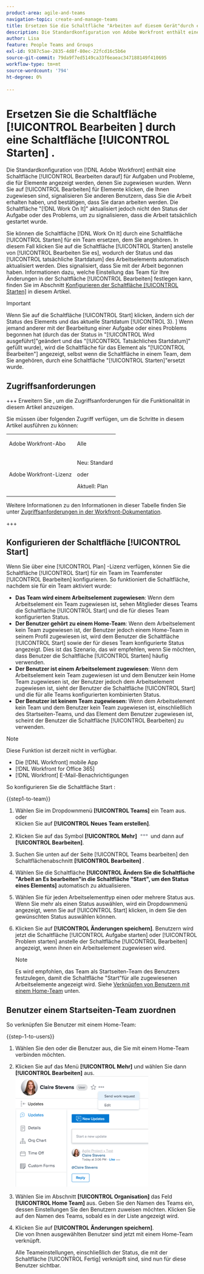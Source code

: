 ```yaml
---
product-area: agile-and-teams
navigation-topic: create-and-manage-teams
title: Ersetzen Sie die Schaltfläche "Arbeiten auf diesem Gerät"durch eine Schaltfläche "Starten".
description: Die Standardkonfiguration von Adobe Workfront enthält eine Schaltfläche "Bearbeiten", die Aufgaben und Probleme enthält, die für Elemente angezeigt werden, denen Sie zugewiesen wurden.
author: Lisa
feature: People Teams and Groups
exl-id: 9387c5ae-2835-4d8f-80ec-22fcd16c5b6e
source-git-commit: 79da9f7ed5149ca33f6eaeac347188149f410695
workflow-type: tm+mt
source-wordcount: '794'
ht-degree: 0%

---
```


# Ersetzen Sie die Schaltfläche [!UICONTROL Bearbeiten ] durch eine Schaltfläche [!UICONTROL Starten] .

Die Standardkonfiguration von [!DNL Adobe Workfront] enthält eine Schaltfläche [!UICONTROL Bearbeiten darauf] für Aufgaben und Probleme, die für Elemente angezeigt werden, denen Sie zugewiesen wurden. Wenn Sie auf [!UICONTROL Bearbeiten] für Elemente klicken, die Ihnen zugewiesen sind, signalisieren Sie anderen Benutzern, dass Sie die Arbeit erhalten haben, und bestätigen, dass Sie daran arbeiten werden. Die Schaltfläche &quot;[!DNL Work On It]&quot; aktualisiert jedoch nicht den Status der Aufgabe oder des Problems, um zu signalisieren, dass die Arbeit tatsächlich gestartet wurde.

Sie können die Schaltfläche [!DNL Work On It] durch eine Schaltfläche [!UICONTROL Starten] für ein Team ersetzen, dem Sie angehören. In diesem Fall klicken Sie auf die Schaltfläche [!UICONTROL Starten] anstelle von [!UICONTROL Bearbeiten Sie es], wodurch der Status und das [!UICONTROL tatsächliche Startdatum] des Arbeitselements automatisch aktualisiert werden. Dies signalisiert, dass Sie mit der Arbeit begonnen haben. Informationen dazu, welche Einstellung das Team für Ihre Änderungen in der Schaltfläche [!UICONTROL Bearbeiten] festlegen kann, finden Sie im Abschnitt [Konfigurieren der Schaltfläche [!UICONTROL Starten]](#configure-the-uicontrol-start-button) in diesem Artikel.

>[!IMPORTANT]
>
>Wenn Sie auf die Schaltfläche [!UICONTROL Start] klicken, ändern sich der Status des Elements und das aktuelle Startdatum [!UICONTROL 3}. ] Wenn jemand anderer mit der Bearbeitung einer Aufgabe oder eines Problems begonnen hat (durch das der Status in &quot;[!UICONTROL Wird ausgeführt]&quot;geändert und das &quot;[!UICONTROL Tatsächliches Startdatum]&quot; gefüllt wurde), wird die Schaltfläche für das Element als &quot;[!UICONTROL Bearbeiten&quot;] angezeigt, selbst wenn die Schaltfläche in einem Team, dem Sie angehören, durch eine Schaltfläche &quot;[!UICONTROL Starten]&quot;ersetzt wurde.

## Zugriffsanforderungen

+++ Erweitern Sie , um die Zugriffsanforderungen für die Funktionalität in diesem Artikel anzuzeigen.

Sie müssen über folgenden Zugriff verfügen, um die Schritte in diesem Artikel ausführen zu können:

<table style="table-layout:auto"> 
 <col> 
 <col> 
 <tbody> 
  <tr data-mc-conditions=""> 
   <td role="rowheader"> <p>Adobe Workfront-Abo</p> </td> 
   <td>Alle</td> 
  </tr> 
  <tr> 
   <td role="rowheader">Adobe Workfront-Lizenz</td> 
   <td>
   <p>Neu: Standard</p>
   <p>oder</p>
   <p>Aktuell: Plan</p></td>
  </tr> 
 </tbody> 
</table>

Weitere Informationen zu den Informationen in dieser Tabelle finden Sie unter [Zugriffsanforderungen in der Workfront-Dokumentation](/help/quicksilver/administration-and-setup/add-users/access-levels-and-object-permissions/access-level-requirements-in-documentation.md).

+++

## Konfigurieren der Schaltfläche [!UICONTROL Start]

Wenn Sie über eine [!UICONTROL Plan] -Lizenz verfügen, können Sie die Schaltfläche [!UICONTROL Start] für ein Team im Teamfenster [!UICONTROL Bearbeiten] konfigurieren. So funktioniert die Schaltfläche, nachdem sie für ein Team aktiviert wurde:

* **Das Team wird einem Arbeitselement zugewiesen**: Wenn dem Arbeitselement ein Team zugewiesen ist, sehen Mitglieder dieses Teams die Schaltfläche [!UICONTROL Start] und die für dieses Team konfigurierten Status.
* **Der Benutzer gehört zu einem Home-Team**: Wenn dem Arbeitselement kein Team zugewiesen ist, der Benutzer jedoch einem Home-Team in seinem Profil zugewiesen ist, wird dem Benutzer die Schaltfläche [!UICONTROL Start] sowie der für dieses Team konfigurierte Status angezeigt. Dies ist das Szenario, das wir empfehlen, wenn Sie möchten, dass Benutzer die Schaltfläche [!UICONTROL Starten] häufig verwenden.
* **Der Benutzer ist einem Arbeitselement zugewiesen**: Wenn dem Arbeitselement kein Team zugewiesen ist und dem Benutzer kein Home Team zugewiesen ist, der Benutzer jedoch dem Arbeitselement zugewiesen ist, sieht der Benutzer die Schaltfläche [!UICONTROL Start] und die für alle Teams konfigurierten kombinierten Status.
* **Der Benutzer ist keinem Team zugewiesen:** Wenn dem Arbeitselement kein Team und dem Benutzer kein Team zugewiesen ist, einschließlich des Startseiten-Teams, und das Element dem Benutzer zugewiesen ist, scheint der Benutzer die Schaltfläche [!UICONTROL Bearbeiten] zu verwenden.

>[!NOTE]
>
>Diese Funktion ist derzeit nicht in verfügbar.
>
>* Die [!DNL Workfront] mobile App
>* [!DNL Workfront for Office 365]
>* [!DNL Workfront] E-Mail-Benachrichtigungen
>

So konfigurieren Sie die Schaltfläche Start :

{{step1-to-team}}

1. Wählen Sie im Dropdownmenü **[!UICONTROL Teams]** ein Team aus.\
   oder\
   Klicken Sie auf **[!UICONTROL Neues Team erstellen]**.

1. Klicken Sie auf das Symbol **[!UICONTROL Mehr]** ![](assets/more-icon.png) und dann auf **[!UICONTROL Bearbeiten]**.

1. Suchen Sie unten auf der Seite [!UICONTROL Teams bearbeiten] den Schaltflächenabschnitt **[!UICONTROL Bearbeiten]** .
1. Wählen Sie die Schaltfläche **[!UICONTROL Ändern Sie die Schaltfläche &quot;Arbeit an Es bearbeiten&quot;in die Schaltfläche &quot;Start&quot;, um den Status eines Elements]** automatisch zu aktualisieren.
1. Wählen Sie für jeden Arbeitselementtyp einen oder mehrere Status aus. Wenn Sie mehr als einen Status auswählen, wird ein Dropdownmenü angezeigt, wenn Sie auf [!UICONTROL Start] klicken, in dem Sie den gewünschten Status auswählen können.
1. Klicken Sie auf **[!UICONTROL Änderungen speichern]**. Benutzern wird jetzt die Schaltfläche [!UICONTROL Aufgabe starten] oder [!UICONTROL Problem starten] anstelle der Schaltfläche [!UICONTROL Bearbeiten] angezeigt, wenn ihnen ein Arbeitselement zugewiesen wird.

   >[!NOTE]
   >
   >Es wird empfohlen, das Team als Startseiten-Team des Benutzers festzulegen, damit die Schaltfläche &quot;Start&quot;für alle zugewiesenen Arbeitselemente angezeigt wird. Siehe [Verknüpfen von Benutzern mit einem Home-Team](#associate-users-with-a-home-team) unten.

## Benutzer einem Startseiten-Team zuordnen

So verknüpfen Sie Benutzer mit einem Home-Team:

{{step-1-to-users}}

1. Wählen Sie den oder die Benutzer aus, die Sie mit einem Home-Team verbinden möchten.
1. Klicken Sie auf das Menü **[!UICONTROL Mehr]** und wählen Sie dann **[!UICONTROL Bearbeiten]** aus.\
   ![](assets/user-settings-nwe-350x291.png)

1. Wählen Sie im Abschnitt **[!UICONTROL Organisation]** das Feld **[!UICONTROL Home Team]** aus. Geben Sie den Namen des Teams ein, dessen Einstellungen Sie den Benutzern zuweisen möchten. Klicken Sie auf den Namen des Teams, sobald es in der Liste angezeigt wird.

1. Klicken Sie auf **[!UICONTROL Änderungen speichern]**.\
   Die von Ihnen ausgewählten Benutzer sind jetzt mit einem Home-Team verknüpft.

   Alle Teameinstellungen, einschließlich der Status, die mit der Schaltfläche [!UICONTROL Fertig] verknüpft sind, sind nun für diese Benutzer sichtbar.

